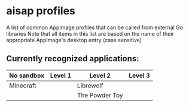 # aisap profiles
A list of common AppImage profiles that can be called from external Go libraries
Note that all items in this list are based on the name of their appropriate AppImage's desktop entry (case sensitive)

## Currently recognized applications:
| No sandbox | Level 1   | Level 2        | Level 3   |
|------------|-----------|----------------|-----------|
| Minecraft  |           | Librewolf      |           |
|            |           | The Powder Toy |           |
